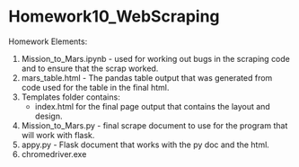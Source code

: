 # Homework10_WebScraping

Homework Elements:
1.  Mission_to_Mars.ipynb - used for working out bugs in the scraping code and to ensure that the scrap worked.
2.  mars_table.html - The pandas table output that was generated from code used for the table in the final html.
3.  Templates folder contains:
    - index.html for the final page output that contains the layout and design.
4.  Mission_to_Mars.py - final scrape document to use for the program that will work with flask.
5.  appy.py - Flask document that works with the py doc and the html.
6.  chromedriver.exe 

